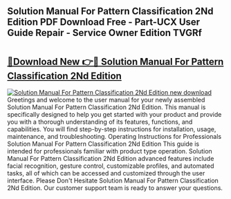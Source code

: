 ## Solution Manual For Pattern Classification 2Nd Edition PDF Download Free - Part-UCX User Guide Repair - Service Owner Edition TVGRf

# <h2><a href="http://bc69688.oget.top/?id=Solution+Manual+For+Pattern+Classification+2Nd+Edition">🔗Download New 👉🔴 Solution Manual For Pattern Classification 2Nd Edition</a></h2>

[![Solution Manual For Pattern Classification 2Nd Edition new download](https://i.imgur.com/5g1atiW.png)](http://bc69688.oget.top/?id=Solution+Manual+For+Pattern+Classification+2Nd+Edition)
Greetings and welcome to the user manual for your newly assembled Solution Manual For Pattern Classification 2Nd Edition. This manual is specifically designed to help you get started with your product and provide you with a thorough understanding of its features, functions, and capabilities. You will find step-by-step instructions for installation, usage, maintenance, and troubleshooting. Operating Instructions for Professionals Solution Manual For Pattern Classification 2Nd Edition This guide is intended for professionals familiar with product type operation. Solution Manual For Pattern Classification 2Nd Edition advanced features include facial recognition, gesture control, customizable profiles, and automated tasks, all of which can be accessed and customized through the user interface. Please Don't Hesitate Solution Manual For Pattern Classification 2Nd Edition. Our customer support team is ready to answer your questions.
